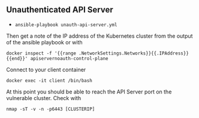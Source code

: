 ## Unauthenticated API Server


- `ansible-playbook unauth-api-server.yml`

Then get a note of the IP address of the Kubernetes cluster from the output of the ansible playbook or with 

```
docker inspect -f '{{range .NetworkSettings.Networks}}{{.IPAddress}}{{end}}' apiservernoauth-control-plane
```

Connect to your client container

```
docker exec -it client /bin/bash
```

At this point you should be able to reach the API Server port on the vulnerable cluster.  Check with

```
nmap -sT -v -n -p6443 [CLUSTERIP]
```